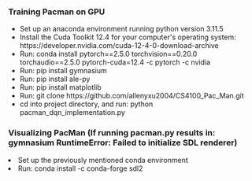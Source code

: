 <h3>Training Pacman on GPU</h3>
<ul>
<li>Set up an anaconda environment running python version 3.11.5</li>
<li>Install the Cuda Toolkit 12.4 for your computer's operating system: https://developer.nvidia.com/cuda-12-4-0-download-archive</li> 
<li>Run: conda install pytorch==2.5.0 torchvision==0.20.0 torchaudio==2.5.0 pytorch-cuda=12.4 -c pytorch -c nvidia</li>
<li>Run: pip install gymnasium</li>
<li>Run: pip install ale-py</li> 
<li>Run: pip install matplotlib</li>
<li>Run: git clone https://github.com/allenyxu2004/CS4100_Pac_Man.git</li>
<li>cd into project directory, and run: python pacman_dqn_implementation.py</li>
</ul>

<h3>Visualizing PacMan (If running pacman.py results in: gymnasium RuntimeError: Failed to initialize SDL renderer)</h3>
<li>Set up the previously mentioned conda environment</li>
<li>Run: conda install -c conda-forge sdl2</li>
